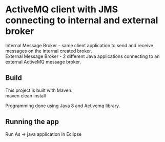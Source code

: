 # ActiveMQ client with JMS connecting to internal and external broker

Internal Message Broker - same client application to send and receive messages on the internal created broker.  
External Message Broker - 2 different Java applications connecting to an external ActiveMQ message broker.  

## Build

This project is built with Maven.  
maven clean install  

Programming done using Java 8 and Activemq library.  

## Running the app

Run As -> java application in Eclipse
